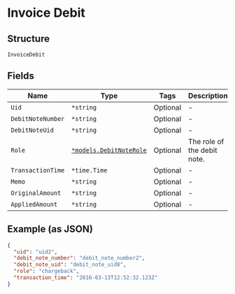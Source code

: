 
# Invoice Debit

## Structure

`InvoiceDebit`

## Fields

| Name | Type | Tags | Description |
|  --- | --- | --- | --- |
| `Uid` | `*string` | Optional | - |
| `DebitNoteNumber` | `*string` | Optional | - |
| `DebitNoteUid` | `*string` | Optional | - |
| `Role` | [`*models.DebitNoteRole`](../../doc/models/debit-note-role.md) | Optional | The role of the debit note. |
| `TransactionTime` | `*time.Time` | Optional | - |
| `Memo` | `*string` | Optional | - |
| `OriginalAmount` | `*string` | Optional | - |
| `AppliedAmount` | `*string` | Optional | - |

## Example (as JSON)

```json
{
  "uid": "uid2",
  "debit_note_number": "debit_note_number2",
  "debit_note_uid": "debit_note_uid8",
  "role": "chargeback",
  "transaction_time": "2016-03-13T12:52:32.123Z"
}
```

